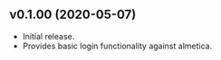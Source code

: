 ## v0.1.00 (2020-05-07)

 - Initial release.
 - Provides basic login functionality against almetica.
